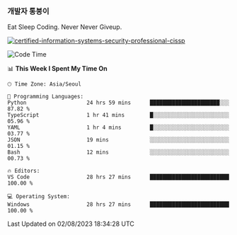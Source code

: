 ### 개발자 통붕이
Eat Sleep Coding.
Never Never Giveup.

[![certified-information-systems-security-professional-cissp](https://user-images.githubusercontent.com/44606727/157613689-acd84ec6-5f8f-4e79-89d9-a8d51f033634.png)](https://www.credly.com/badges/f394a010-85a0-450b-9136-8043af01d71c/public_url)

<!--START_SECTION:waka-->
![Code Time](http://img.shields.io/badge/Code%20Time-1%2C696%20hrs%2039%20mins-blue)

📊 **This Week I Spent My Time On** 

```text
🕑︎ Time Zone: Asia/Seoul

💬 Programming Languages: 
Python                   24 hrs 59 mins      ██████████████████████░░░   87.82 % 
TypeScript               1 hr 41 mins        █░░░░░░░░░░░░░░░░░░░░░░░░   05.96 % 
YAML                     1 hr 4 mins         █░░░░░░░░░░░░░░░░░░░░░░░░   03.77 % 
JSON                     19 mins             ░░░░░░░░░░░░░░░░░░░░░░░░░   01.15 % 
Bash                     12 mins             ░░░░░░░░░░░░░░░░░░░░░░░░░   00.73 % 

🔥 Editors: 
VS Code                  28 hrs 27 mins      █████████████████████████   100.00 % 

💻 Operating System: 
Windows                  28 hrs 27 mins      █████████████████████████   100.00 % 
```


 Last Updated on 02/08/2023 18:34:28 UTC
<!--END_SECTION:waka-->
